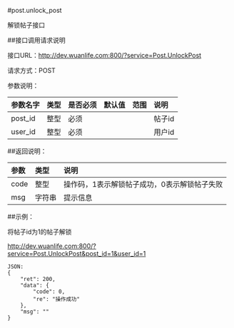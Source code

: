 #post.unlock_post

解锁帖子接口

##接口调用请求说明

接口URL：http://dev.wuanlife.com:800/?service=Post.UnlockPost

请求方式：POST

参数说明：

|参数名字    |类型   |是否必须    |默认值    |范围        |说明|
|:--|:--|:--|:--|:--|:--|
|post_id    |整型   |必须         |      |             |帖子id|
|user_id    |整型   |必须         |      |             |用户id|

##返回说明：

|参数        |类型   |说明|
|:--|:--|:--|
|code            |整型   |操作码，1表示解锁帖子成功，0表示解锁帖子失败|
|msg            |字符串  |提示信息|

##示例：

将帖子id为1的帖子解锁

http://dev.wuanlife.com:800/?service=Post.UnlockPost&post_id=1&user_id=1

    JSON:
    {
        "ret": 200,
        "data": {
            "code": 0,
            "re": "操作成功"
        },
        "msg": ""
    }
